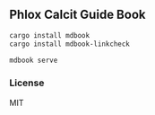 ## Phlox Calcit Guide Book

```bash
cargo install mdbook
cargo install mdbook-linkcheck

mdbook serve
```

### License

MIT
